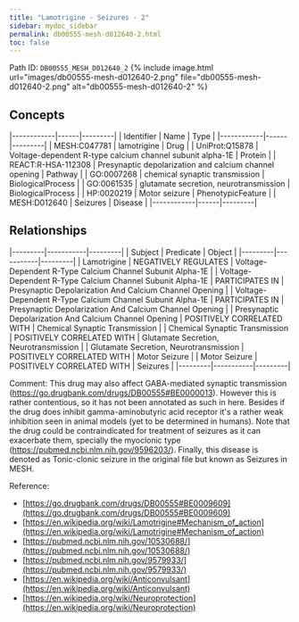 ```yaml
---
title: "Lamotrigine - Seizures - 2"
sidebar: mydoc_sidebar
permalink: db00555-mesh-d012640-2.html
toc: false 
---
```



Path ID: `DB00555_MESH_D012640_2`
{% include image.html url="images/db00555-mesh-d012640-2.png" file="db00555-mesh-d012640-2.png" alt="db00555-mesh-d012640-2" %}

## Concepts

|------------|------|---------|
| Identifier | Name | Type    |
|------------|------|---------|
| MESH:C047781 | lamotrigine | Drug |
| UniProt:Q15878 | Voltage-dependent R-type calcium channel subunit alpha-1E | Protein |
| REACT:R-HSA-112308 | Presynaptic depolarization and calcium channel opening | Pathway |
| GO:0007268 | chemical synaptic transmission | BiologicalProcess |
| GO:0061535 | glutamate secretion, neurotransmission | BiologicalProcess |
| HP:0020219 | Motor seizure | PhenotypicFeature |
| MESH:D012640 | Seizures | Disease |
|------------|------|---------|

## Relationships

|---------|-----------|---------|
| Subject | Predicate | Object  |
|---------|-----------|---------|
| Lamotrigine | NEGATIVELY REGULATES | Voltage-Dependent R-Type Calcium Channel Subunit Alpha-1E |
| Voltage-Dependent R-Type Calcium Channel Subunit Alpha-1E | PARTICIPATES IN | Presynaptic Depolarization And Calcium Channel Opening |
| Voltage-Dependent R-Type Calcium Channel Subunit Alpha-1E | PARTICIPATES IN | Presynaptic Depolarization And Calcium Channel Opening |
| Presynaptic Depolarization And Calcium Channel Opening | POSITIVELY CORRELATED WITH | Chemical Synaptic Transmission |
| Chemical Synaptic Transmission | POSITIVELY CORRELATED WITH | Glutamate Secretion, Neurotransmission |
| Glutamate Secretion, Neurotransmission | POSITIVELY CORRELATED WITH | Motor Seizure |
| Motor Seizure | POSITIVELY CORRELATED WITH | Seizures |
|---------|-----------|---------|

Comment: This drug may also affect GABA-mediated synaptic transmission (https://go.drugbank.com/drugs/DB00555#BE0000013). However this is rather contentious, so it has not been annotated as such in here. Besides if the drug does inhibit gamma-aminobutyric acid receptor it's a rather weak inhibition seen in animal models (yet to be determined in humans). Note that the drug could be contraindicated for treatment of seizures as it can exacerbate them, specially the myoclonic type (https://pubmed.ncbi.nlm.nih.gov/9596203/). Finally, this disease is denoted as Tonic-clonic seizure in the original file but known as Seizures in MESH.

Reference: 
  - [https://go.drugbank.com/drugs/DB00555#BE0009609](https://go.drugbank.com/drugs/DB00555#BE0009609)
  - [https://en.wikipedia.org/wiki/Lamotrigine#Mechanism_of_action](https://en.wikipedia.org/wiki/Lamotrigine#Mechanism_of_action)
  - [https://pubmed.ncbi.nlm.nih.gov/10530688/](https://pubmed.ncbi.nlm.nih.gov/10530688/)
  - [https://pubmed.ncbi.nlm.nih.gov/9579933/](https://pubmed.ncbi.nlm.nih.gov/9579933/)
  - [https://en.wikipedia.org/wiki/Anticonvulsant](https://en.wikipedia.org/wiki/Anticonvulsant)
  - [https://en.wikipedia.org/wiki/Neuroprotection](https://en.wikipedia.org/wiki/Neuroprotection)
